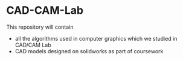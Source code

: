 # CAD-CAM-Lab


This repository will contain 
- all the algorithms used in computer graphics which we studied in CAD/CAM Lab
- CAD models designed on solidworks as part of coursework
